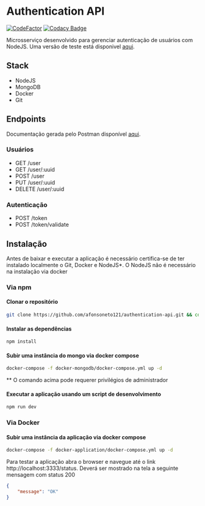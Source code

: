 # Authentication API
[![CodeFactor](https://www.codefactor.io/repository/github/afonsoneto121/authentication-api/badge)](https://www.codefactor.io/repository/github/afonsoneto121/authentication-api) [![Codacy Badge](https://app.codacy.com/project/badge/Grade/1c4487007a344b649c36c325f4c2ab1d)](https://www.codacy.com/gh/afonsoneto121/authentication-api/dashboard?utm_source=github.com&amp;utm_medium=referral&amp;utm_content=afonsoneto121/authentication-api&amp;utm_campaign=Badge_Grade) 

Microsserviço desenvolvido para gerenciar autenticação de usuários com NodeJS. Uma versão de teste está disponivel [aqui](https://authentication0api.herokuapp.com/status). 

## Stack 
-	NodeJS
-	MongoDB
-	Docker
-	Git

## Endpoints 
Documentação gerada pelo Postman disponível [aqui](https://documenter.getpostman.com/view/16544315/UVR5sUyk).  

### Usuários

 -	GET /user
 -	GET /user/:uuid
 -	POST /user
 -	PUT /user/:uuid
 -	DELETE /user/:uuid

### Autenticação
-	POST /token
-	POST /token/validate

## Instalação 

Antes de baixar e executar a aplicação é necessário certifica-se de ter instalado localmente o Git, Docker e NodeJS*. O NodeJS não é necessário na instalação via docker  
### Via npm
#### Clonar o repositório

```bash
git clone https://github.com/afonsoneto121/authentication-api.git && cd authentication-api/
```
#### Instalar as dependências 

```bash
npm install
```

#### Subir uma instância do mongo via docker compose

```bash
docker-compose -f docker-mongodb/docker-compose.yml up -d
```

**  O comando acima pode requerer privilégios de administrador

#### Executar a aplicação usando um script de desenvolvimento

```bash
npm run dev
```

### Via Docker

#### Subir uma instância da aplicação via docker compose

``` bash
docker-compose -f docker-application/docker-compose.yml up -d
```



Para testar a aplicação abra o browser e navegue até o link  http://localhost:3333/status. Deverá ser mostrado na tela a seguinte mensagem com status 200

``` json
{
	"message": "OK"
}
```

